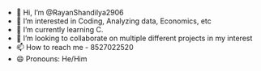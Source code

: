 - 👋 Hi, I’m @RayanShandilya2906
- 👀 I’m interested in Coding, Analyzing data, Economics, etc
- 🌱 I’m currently learning C.
-  💞️ I’m looking to collaborate on multiple different projects in my interest
- 📫 How to reach me - 8527022520
- 😄 Pronouns: He/Him

<!---
RayanShandilya2906/RayanShandilya2906 is a ✨ special ✨ repository because its `README.md` (this file) appears on your GitHub profile.
You can click the Preview link to take a look at your changes.
--->
